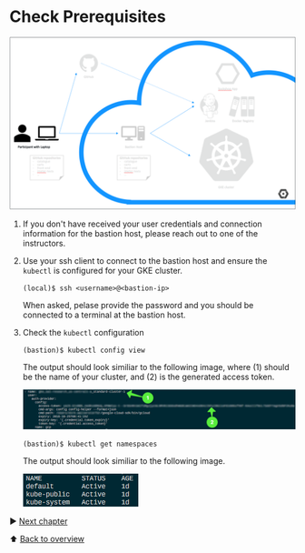 # Check Prerequisites

![Lab Setup Step 1](../assets/lab-setup-1.png)

1. If you don't have received your user credentials and connection information for the bastion host, please reach out to one of the instructors.

1. Use your ssh client to connect to the bastion host and ensure the ```kubectl``` is configured for your GKE cluster.
    ```
    (local)$ ssh <username>@<bastion-ip>
    ```

    When asked, pelase provide the password and you should be connected to a terminal at the bastion host.

1. Check the `kubectl` configuration
    ```
    (bastion)$ kubectl config view
    ```

    The output should look similiar to the following image, where (1) should be the name of your cluster, and (2) is the generated access token.

    ![kubectl config view](../assets/kubectl-config-view.png)

    ```
    (bastion)$ kubectl get namespaces
    ```
    The output should look similiar to the following image.

    ![kubectl get namespaces](../assets/kubectl-get-namespaces.png)

:arrow_forward: [Next chapter](../2_Fork_GitHub_Repositories)

:arrow_up: [Back to overview](../)
